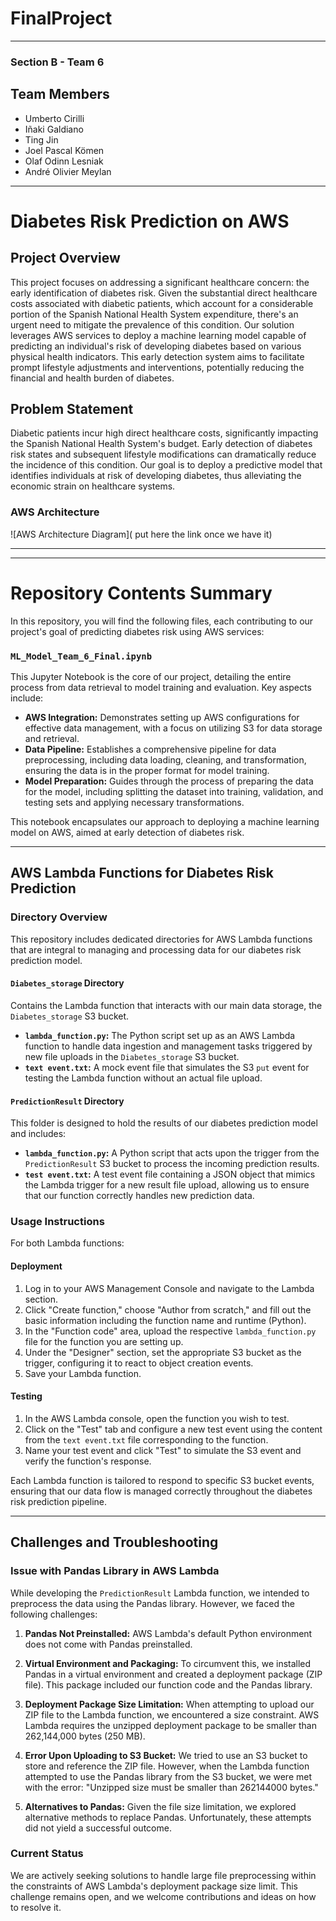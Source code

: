 # FinalProject

---

### Section B - Team 6
## Team Members
- Umberto Cirilli
- Iñaki Galdiano
- Ting Jin
- Joel Pascal Kömen
- Olaf Odinn Lesniak
- André Olivier Meylan

---

# Diabetes Risk Prediction on AWS

## Project Overview

This project focuses on addressing a significant healthcare concern: the early identification of diabetes risk. Given the substantial direct healthcare costs associated with diabetic patients, which account for a considerable portion of the Spanish National Health System expenditure, there's an urgent need to mitigate the prevalence of this condition. Our solution leverages AWS services to deploy a machine learning model capable of predicting an individual's risk of developing diabetes based on various physical health indicators. This early detection system aims to facilitate prompt lifestyle adjustments and interventions, potentially reducing the financial and health burden of diabetes.

## Problem Statement

Diabetic patients incur high direct healthcare costs, significantly impacting the Spanish National Health System's budget. Early detection of diabetes risk states and subsequent lifestyle modifications can dramatically reduce the incidence of this condition. Our goal is to deploy a predictive model that identifies individuals at risk of developing diabetes, thus alleviating the economic strain on healthcare systems.

### AWS Architecture

![AWS Architecture Diagram]( put here the link once we have it)

---


---

# Repository Contents Summary

In this repository, you will find the following files, each contributing to our project's goal of predicting diabetes risk using AWS services:

### `ML_Model_Team_6_Final.ipynb`

This Jupyter Notebook is the core of our project, detailing the entire process from data retrieval to model training and evaluation. Key aspects include:

- **AWS Integration:** Demonstrates setting up AWS configurations for effective data management, with a focus on utilizing S3 for data storage and retrieval.
- **Data Pipeline:** Establishes a comprehensive pipeline for data preprocessing, including data loading, cleaning, and transformation, ensuring the data is in the proper format for model training.
- **Model Preparation:** Guides through the process of preparing the data for the model, including splitting the dataset into training, validation, and testing sets and applying necessary transformations.

This notebook encapsulates our approach to deploying a machine learning model on AWS, aimed at early detection of diabetes risk.

---

## AWS Lambda Functions for Diabetes Risk Prediction

### Directory Overview

This repository includes dedicated directories for AWS Lambda functions that are integral to managing and processing data for our diabetes risk prediction model.

#### `Diabetes_storage` Directory

Contains the Lambda function that interacts with our main data storage, the `Diabetes_storage` S3 bucket.

- **`lambda_function.py`:** The Python script set up as an AWS Lambda function to handle data ingestion and management tasks triggered by new file uploads in the `Diabetes_storage` S3 bucket.
- **`text event.txt`:** A mock event file that simulates the S3 `put` event for testing the Lambda function without an actual file upload.

#### `PredictionResult` Directory

This folder is designed to hold the results of our diabetes prediction model and includes:

- **`lambda_function.py`:** A Python script that acts upon the trigger from the `PredictionResult` S3 bucket to process the incoming prediction results.
- **`test event.txt`:** A test event file containing a JSON object that mimics the Lambda trigger for a new result file upload, allowing us to ensure that our function correctly handles new prediction data.

### Usage Instructions

For both Lambda functions:

#### Deployment

1. Log in to your AWS Management Console and navigate to the Lambda section.
2. Click "Create function," choose "Author from scratch," and fill out the basic information including the function name and runtime (Python).
3. In the "Function code" area, upload the respective `lambda_function.py` file for the function you are setting up.
4. Under the "Designer" section, set the appropriate S3 bucket as the trigger, configuring it to react to object creation events.
5. Save your Lambda function.

#### Testing

1. In the AWS Lambda console, open the function you wish to test.
2. Click on the "Test" tab and configure a new test event using the content from the `text event.txt` file corresponding to the function.
3. Name your test event and click "Test" to simulate the S3 event and verify the function's response.

Each Lambda function is tailored to respond to specific S3 bucket events, ensuring that our data flow is managed correctly throughout the diabetes risk prediction pipeline.

---
## Challenges and Troubleshooting

### Issue with Pandas Library in AWS Lambda

While developing the `PredictionResult` Lambda function, we intended to preprocess the data using the Pandas library. However, we faced the following challenges:

1. **Pandas Not Preinstalled:** AWS Lambda's default Python environment does not come with Pandas preinstalled.
   
2. **Virtual Environment and Packaging:** To circumvent this, we installed Pandas in a virtual environment and created a deployment package (ZIP file). This package included our function code and the Pandas library.

3. **Deployment Package Size Limitation:** When attempting to upload our ZIP file to the Lambda function, we encountered a size constraint. AWS Lambda requires the unzipped deployment package to be smaller than 262,144,000 bytes (250 MB).

4. **Error Upon Uploading to S3 Bucket:** We tried to use an S3 bucket to store and reference the ZIP file. However, when the Lambda function attempted to use the Pandas library from the S3 bucket, we were met with the error: "Unzipped size must be smaller than 262144000 bytes."

5. **Alternatives to Pandas:** Given the file size limitation, we explored alternative methods to replace Pandas. Unfortunately, these attempts did not yield a successful outcome.

### Current Status

We are actively seeking solutions to handle large file preprocessing within the constraints of AWS Lambda's deployment package size limit. This challenge remains open, and we welcome contributions and ideas on how to resolve it.


